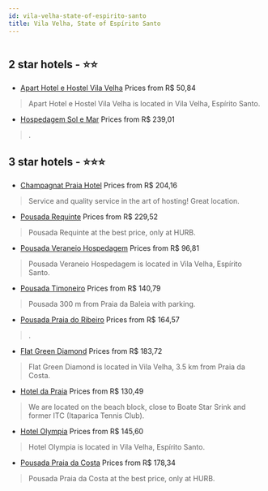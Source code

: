 ```yaml
---
id: vila-velha-state-of-espirito-santo
title: Vila Velha, State of Espírito Santo
---
```


<center><img src="https://static.hotelurbano.com/reservas/prod0/8/8059/5cdd7bfc52e56_champagnat-praia-hotel.jpg" alt="" /></center>


##  2 star hotels - ⭐️⭐️

-    [Apart Hotel e Hostel Vila Velha](https://us.hurb.com/hotels/vila-velha/apart-hotel-e-hostel-vila-velha-16618?cmp=18055) Prices from R$ 50,84
   > Apart Hotel e Hostel Vila Velha is located in Vila Velha, Espírito Santo.
-    [Hospedagem Sol e Mar](https://us.hurb.com/hotels/vila-velha/hospedagem-sol-e-mar-10383?cmp=18055) Prices from R$ 239,01
   > .

##  3 star hotels - ⭐️⭐️⭐️

-    [Champagnat Praia Hotel](https://us.hurb.com/hotels/vila-velha/champagnat-praia-hotel-8059?cmp=18055) Prices from R$ 204,16
   > Service and quality service in the art of hosting! Great location.
-    [Pousada Requinte](https://us.hurb.com/hotels/vila-velha/pousada-requinte-14690?cmp=18055) Prices from R$ 229,52
   > Pousada Requinte at the best price, only at HURB.
-    [Pousada Veraneio Hospedagem](https://us.hurb.com/hotels/vila-velha/pousada-veraneio-hospedagem-18188?cmp=18055) Prices from R$ 96,81
   > Pousada Veraneio Hospedagem is located in Vila Velha, Espírito Santo.
-    [Pousada Timoneiro](https://us.hurb.com/hotels/vila-velha/pousada-timoneiro-722?cmp=18055) Prices from R$ 140,79
   > Pousada 300 m from Praia da Baleia with parking.
-    [Pousada Praia do Ribeiro](https://us.hurb.com/hotels/vila-velha/pousada-praia-do-ribeiro-9975?cmp=18055) Prices from R$ 164,57
   > .
-    [Flat Green Diamond](https://us.hurb.com/hotels/vila-velha/flat-green-diamond-10247?cmp=18055) Prices from R$ 183,72
   > Flat Green Diamond is located in Vila Velha, 3.5 km from Praia da Costa.
-    [Hotel da Praia](https://us.hurb.com/hotels/vila-velha/hotel-da-praia-vila-velha-9893?cmp=18055) Prices from R$ 130,49
   > We are located on the beach block, close to Boate Star Srink and former ITC (Itaparica Tennis Club).
-    [Hotel Olympia](https://us.hurb.com/hotels/vila-velha/hotel-olympia-8421?cmp=18055) Prices from R$ 145,60
   > Hotel Olympia is located in Vila Velha, Espírito Santo.
-    [Pousada Praia da Costa](https://us.hurb.com/hotels/vila-velha/pousada-praia-da-costa-14676?cmp=18055) Prices from R$ 178,34
   > Pousada Praia da Costa at the best price, only at HURB.
